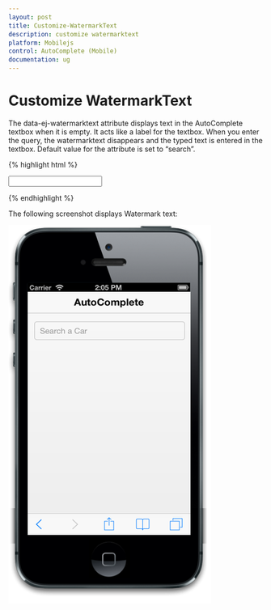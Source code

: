 ```yaml
---
layout: post
title: Customize-WatermarkText
description: customize watermarktext
platform: Mobilejs
control: AutoComplete (Mobile) 
documentation: ug
---
```


# Customize WatermarkText

The data-ej-watermarktext attribute displays text in the AutoComplete textbox when it is empty. It acts like a label for the textbox. When you enter the query, the watermarktext disappears and the typed text is entered in the textbox. Default value for the attribute is set to “search”.

{% highlight html %}

<input id="autocomplete_sample" data-role="ejmautocomplete" data-ej-watermarktext="Search a Car" data-ej-datasource="window.datasrc" data-ej-fields-text="name" />    



{% endhighlight %}



The following screenshot displays Watermark text:

![](Customize-WatermarkText_images/Customize-WatermarkText_img1.png)



